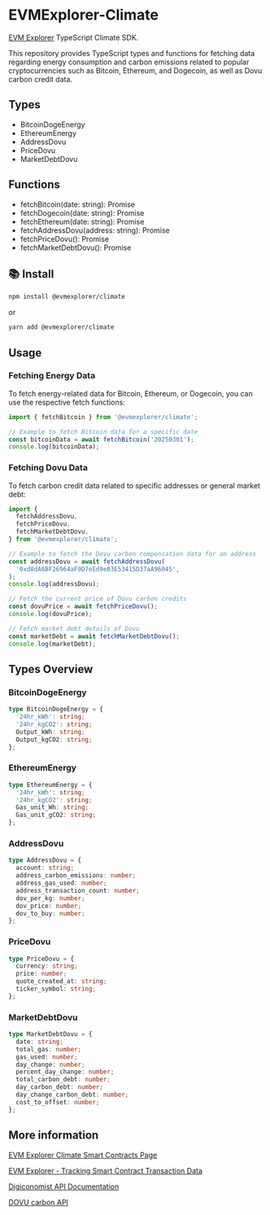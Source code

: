 # EVMExplorer-Climate

[EVM Explorer](https://evmexplorer.com) TypeScript Climate SDK.

This repository provides TypeScript types and functions for fetching data regarding energy consumption and carbon emissions related to popular cryptocurrencies such as Bitcoin, Ethereum, and Dogecoin, as well as Dovu carbon credit data.

## Types

- BitcoinDogeEnergy
- EthereumEnergy
- AddressDovu
- PriceDovu
- MarketDebtDovu

## Functions

- fetchBitcoin(date: string): Promise
- fetchDogecoin(date: string): Promise
- fetchEthereum(date: string): Promise
- fetchAddressDovu(address: string): Promise
- fetchPriceDovu(): Promise
- fetchMarketDebtDovu(): Promise

## 📚 Install

```bash
npm install @evmexplorer/climate
```

or

```bash
yarn add @evmexplorer/climate
```

## Usage

### Fetching Energy Data

To fetch energy-related data for Bitcoin, Ethereum, or Dogecoin, you can use the respective fetch functions:

```js
import { fetchBitcoin } from '@evmexplorer/climate';

// Example to fetch Bitcoin data for a specific date
const bitcoinData = await fetchBitcoin('20250301');
console.log(bitcoinData);
```

### Fetching Dovu Data

To fetch carbon credit data related to specific addresses or general market debt:

```js
import {
  fetchAddressDovu,
  fetchPriceDovu,
  fetchMarketDebtDovu,
} from '@evmexplorer/climate';

// Example to fetch the Dovu carbon compensation data for an address
const addressDovu = await fetchAddressDovu(
  '0xd8dA6BF26964aF9D7eEd9e03E53415D37aA96045',
);
console.log(addressDovu);

// Fetch the current price of Dovu carbon credits
const dovuPrice = await fetchPriceDovu();
console.log(dovuPrice);

// Fetch market debt details of Dovu
const marketDebt = await fetchMarketDebtDovu();
console.log(marketDebt);
```

## Types Overview

### BitcoinDogeEnergy

```typescript
type BitcoinDogeEnergy = {
  '24hr_kWh': string;
  '24hr_kgCO2': string;
  Output_kWh: string;
  Output_kgCO2: string;
};
```

### EthereumEnergy

```typescript
type EthereumEnergy = {
  '24hr_kWh': string;
  '24hr_kgCO2': string;
  Gas_unit_Wh: string;
  Gas_unit_gCO2: string;
};
```

### AddressDovu

```typescript
type AddressDovu = {
  account: string;
  address_carbon_emissions: number;
  address_gas_used: number;
  address_transaction_count: number;
  dov_per_kg: number;
  dov_price: number;
  dov_to_buy: number;
};
```

### PriceDovu

```typescript
type PriceDovu = {
  currency: string;
  price: number;
  quote_created_at: string;
  ticker_symbol: string;
};
```

### MarketDebtDovu

```typescript
type MarketDebtDovu = {
  date: string;
  total_gas: number;
  gas_used: number;
  day_change: number;
  percent_day_change: number;
  total_carbon_debt: number;
  day_carbon_debt: number;
  day_change_carbon_debt: number;
  cost_to_offset: number;
};
```

## More information

[EVM Explorer Climate Smart Contracts Page](https://evmexplorer.com/climate)

[EVM Explorer - Tracking Smart Contract Transaction Data](https://dspyt.com/evmexplorer)

[Digiconomist API Documentation](https://digiconomist.net/api-documentation/)

[DOVU carbon API](https://docs.dovu.market/)
